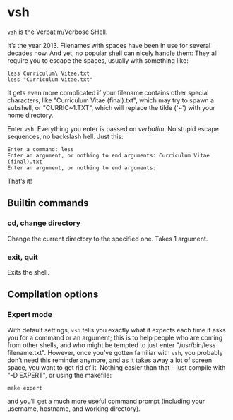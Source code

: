 vsh
===

`vsh` is the Verbatim/Verbose SHell.

It’s the year 2013. Filenames with spaces have been in use for several decades now.
And yet, no popular shell can nicely handle them: They all require you to escape the spaces, usually with something like:

    less Curriculum\ Vitae.txt
    less "Curriculum Vitae.txt"

It gets even more complicated if your filename contains other special characters, like "Curriculum Vitae (final).txt", which
may try to spawn a subshell, or "CURRIC~1.TXT", which will replace the tilde ('~') with your home directory.

Enter `vsh`. Everything you enter is passed on *verbatim*. No stupid escape sequences, no backslash hell. Just this:

    Enter a command: less
    Enter an argument, or nothing to end arguments: Curriculum Vitae (final).txt
    Enter an argument, or nothing to end arguments: 

That’s it!

Builtin commands
----------------

### cd, change directory

Change the current directory to the specified one. Takes 1 argument.

### exit, quit

Exits the shell.

Compilation options
-------------------

### Expert mode

With default settings, `vsh` tells you exactly what it expects each time it asks you for a command or an argument;
this is to help people who are coming from other shells, and who might be tempted to just enter "/usr/bin/less filename.txt".
However, once you’ve gotten familiar with `vsh`, you probably don’t need this reminder anymore, and as it takes away a lot of
screen space, you want to get rid of it. Nothing easier than that – just compile with "-D  EXPERT", or using the makefile:

    make expert

and you’ll get a much more useful command prompt (including your username, hostname, and working directory).
